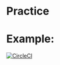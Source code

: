 # Practice
# Example:
[![CircleCI](https://circleci.com/gh/circleci/circleci-docs.svg?style=svg)](https://app.circleci.com/pipelines/github/Ulekht/Practice)
